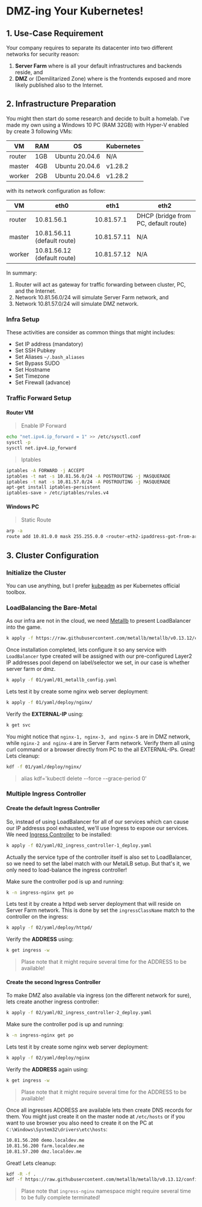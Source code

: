 # DMZ-ing Your Kubernetes!

## 1. Use-Case Requirement

Your company requires to separate its datacenter into two different networks for security reason:

1. **Server Farm** where is all your default infrastructures and backends reside, and
2. **DMZ** or (Demilitarized Zone) where is the frontends exposed and more likely published also to the Internet. 

## 2. Infrastructure Preparation

You might then start do some research and decide to built a homelab. I've made my own using a Windows 10 PC (RAM 32GB) with Hyper-V enabled by create 3 following VMs:

VM     | RAM | OS             | Kubernetes |
------ | --- | -------------- | ---------- |
router | 1GB | Ubuntu 20.04.6 | N/A        |
master | 4GB | Ubuntu 20.04.6 | v1.28.2    |
worker | 2GB | Ubuntu 20.04.6 | v1.28.2    |

with its network configuration as follow:

VM     | eth0                        | eth1        | eth2                                 |
------ | --------------------------- | ----------- | ------------------------------------ |
router | 10.81.56.1                  | 10.81.57.1  | DHCP (bridge from PC, default route) |
master | 10.81.56.11 (default route) | 10.81.57.11 | N/A                                  |
worker | 10.81.56.12 (default route) | 10.81.57.12 | N/A                                  |

In summary:
1. Router will act as gateway for traffic forwarding between cluster, PC, and the Internet.
2. Network 10.81.56.0/24 will simulate Server Farm network, and
3. Network 10.81.57.0/24 will simulate DMZ network.

### Infra Setup

These activities are consider as common things that might includes:

+ Set IP address (mandatory)
+ Set SSH Pubkey 
+ Set Aliases `~/.bash_aliases`
+ Set Bypass SUDO
+ Set Hostname
+ Set Timezone
+ Set Firewall (advance)

### Traffic Forward Setup

#### Router VM

> Enable IP Forward
```bash
echo "net.ipv4.ip_forward = 1" >> /etc/sysctl.conf
sysctl -p
sysctl net.ipv4.ip_forward
```

> Iptables
```bash
iptables -A FORWARD -j ACCEPT
iptables -t nat -s 10.81.56.0/24 -A POSTROUTING -j MASQUERADE
iptables -t nat -s 10.81.57.0/24 -A POSTROUTING -j MASQUERADE
apt-get install iptables-persistent
iptables-save > /etc/iptables/rules.v4
```

#### Windows PC

> Static Route
```bash
arp -a
route add 10.81.0.0 mask 255.255.0.0 <router-eth2-ipaddress-got-from-arp-a>
```

## 3. Cluster Configuration

### Initialize the Cluster

You can use anything, but I prefer [kubeadm](https://kubernetes.io/docs/setup/production-environment/tools/kubeadm/install-kubeadm/) as per Kubernetes official toolbox.

### LoadBalancing the Bare-Metal

As our infra are not in the cloud, we need [Metallb](https://metallb.universe.tf/installation/) to present LoadBalancer into the game. 

```bash
k apply -f https://raw.githubusercontent.com/metallb/metallb/v0.13.12/config/manifests/metallb-native.yaml
```

Once installation completed, lets configure it so any service with `LoadBalancer` type created will be assigned with our pre-configured Layer2 IP addresses pool depend on label/selector we set, in our case is whether server farm or dmz.

```bash
k apply -f 01/yaml/01_metallb_config.yaml
```

Lets test it by create some nginx web server deployment:

```bash
k apply -f 01/yaml/deploy/nginx/
```

Verify the **EXTERNAL-IP** using:

```bash
k get svc
```

You might notice that `nginx-1, nginx-3, and nginx-5` are in DMZ network, while `nginx-2 and nginx-4` are in Server Farm network. Verify them all using curl command or a browser directly from PC to the all EXTERNAL-IPs. Great! Lets cleanup: 

```bash
kdf -f 01/yaml/deploy/nginx/
```

> alias kdf='kubectl delete --force --grace-period 0'

### Multiple Ingress Controller

#### Create the default Ingress Controller

So, instead of using LoadBalancer for all of our services which can cause our IP addresss pool exhausted, we'll use Ingress to expose our services. We need [Ingress Controller](https://kubernetes.github.io/ingress-nginx/deploy/#quick-start) to be installed: 

```bash
k apply -f 02/yaml/02_ingress_controller-1_deploy.yaml
```

Actually the service type of the controller itself is also set to LoadBalancer, so we need to set the label match with our MetalLB setup. But that's it, we only need to load-balance the ingress controller! 

Make sure the controller pod is up and running:

```bash
k -n ingress-nginx get po
```

Lets test it by create a httpd web server deployment that will reside on Server Farm network. This is done by set the `ingressClassName` match to the controller on the ingress:

```bash
k apply -f 02/yaml/deploy/httpd/
```

Verify the **ADDRESS** using:
```bash
k get ingress -w
```

> Plase note that it might require several time for the ADDRESS to be available!

#### Create the second Ingress Controller

To make DMZ also available via ingress (on the different network for sure), lets create another ingress controller:

```bash
k apply -f 02/yaml/02_ingress_controller-2_deploy.yaml
```

Make sure the controller pod is up and running:

```bash
k -n ingress-nginx get po
```

Lets test it by create some nginx web server deployment:

```bash
k apply -f 02/yaml/deploy/nginx
```

Verify the **ADDRESS** again using:
```bash
k get ingress -w
```

> Plase note that it might require several time for the ADDRESS to be available!

Once all ingresses ADDRESS are available lets then create DNS records for them. You might just create it on the master node at `/etc/hosts` or if you want to use browser you also need to create it on the PC at `C:\Windows\System32\drivers\etc\hosts`:

```bash
10.81.56.200 demo.localdev.me
10.81.56.200 farm.localdev.me
10.81.57.200 dmz.localdev.me
```

Great! Lets cleanup:

```bash
kdf -R -f .
kdf -f https://raw.githubusercontent.com/metallb/metallb/v0.13.12/config/manifests/metallb-native.yaml
```

> Plase note that `ingress-nginx` namespace might require several time to be fully complete terminated!
